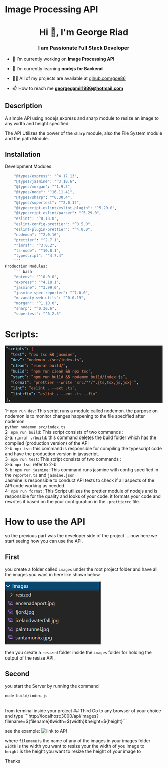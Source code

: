 # Image Processing API
<h1 align="center">Hi 👋, I'm George Riad</h1>
<h3 align="center">I am Passionate Full Stack Developer</h3>

- 🔭 I’m currently working on **Image Processing API**

- 🌱 I’m currently learning **nodejs for Backend**

- 👨‍💻 All of my projects are available at [gihub.com/goe86](gihub.com/goe86)

- 📫 How to reach me **georgegamil1986@hotmail.com**

## Description
A simple API using nodejs,express and sharp module to resize an image to any width and height specified.

The API Utilizes the power of the ```sharp``` module, also the File System module and the path Module.

## Installation
Development Modules:
``` bash
    "@types/express": "^4.17.13",
    "@types/jasmine": "^3.10.6",
    "@types/morgan": "^1.9.3",
    "@types/node": "^16.11.41",
    "@types/sharp": "^0.30.4",
    "@types/supertest": "^2.0.12",
    "@typescript-eslint/eslint-plugin": "^5.29.0",
    "@typescript-eslint/parser": "^5.29.0",
    "eslint": "^8.18.0",
    "eslint-config-prettier": "^8.5.0",
    "eslint-plugin-prettier": "^4.0.0",
    "nodemon": "^2.0.16",
    "prettier": "^2.7.1",
    "rimraf": "^3.0.2",
    "ts-node": "^10.8.1",
    "typescript": "^4.7.4"
    ```
Production Modules:
    ``` bash
    "dotenv": "^10.0.0",
    "express": "^4.18.1",
    "jasmine": "^3.99.0",
    "jasmine-spec-reporter": "^7.0.0",
    "m-zanaty-web-utils": "^0.0.19",
    "morgan": "^1.10.0",
    "sharp": "^0.30.6",
    "supertest": "^6.2.3"
```  

# Scripts:

![scripts in the package.json file](scripts_Pkgjson.PNG)

1- ```npm run dev```: This script runs a module called nodemon. the purpose on nodemon is to monitor changes happening to the file specified after nodemon<br>
    ```python
    nodemon src/index.ts
    ``` <br>
2- ```npm run build```: This script consists of two commands :<br>
    2-a: ```rimraf ./build```: this command deletes the build folder which has the compiled (production version) of the API<br>
    2-b: ```npx tsc```: this command is responsible for compiling the typescript code and have the production version in javascript.<br>
3- ```npm run test```: This script consists of two commands :<br>
    3-a: ```npx tsc```: refer to 2-b<br>
    3-b: ```npm run jasmine```: This command runs jasmine with config specified in the ```reporter.ts``` and ```jasmine.json```<br>
    Jasmine is responsible to conduct API tests to check if all aspects of the API code working as needed.<br>
4- ```npm run format```: This Script utilizes the prettier module of nodejs and is responsible for the quality and looks of your code. it formats your code and rewrites it based on the your configuration in the ```.prettierrc``` file.

# How to use the API
so the previous part was the developer side of the project ... now here we start seeing how you can use the API.

## First
you create a folder called `images` under the root project folder and have all the images you want in here like shown below

![images_folder](images_folder.PNG)

then you create a ```resized``` folder inside the ```images``` folder for holding the output of the resize API.

## Second
you start the Server by running the command<br> 
```bash
node build/index.js
``` 
<br>
from terminal inside your project
## Third 
Go to any browser of your choice and type
```http://localhost:3000/api/images?filename=${filename}&width=${width}&height=${height}```

see the example:
![link to API](server_API_link.PNG)

where
```filename``` is the name of any of the images in your images folder <br>
```width``` is the width you want to resize your the width of you image to<br> 
```height``` is the height you want to resize the height of your image to<br>



Thanks 